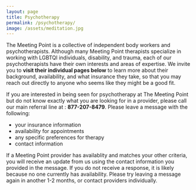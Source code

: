 ```yaml
---
layout: page
title: Psychotherapy
permalink: /psychotherapy/
image: /assets/meditation.jpg
---
```


The Meeting Point is a collective of independent body workers and psychotherapists. Although many Meeting Point therapists specialize in working with LGBTQI individuals, disability, and trauma, each of our psychotherapists have their own interests and areas of expertise. We invite you to **visit their individual pages below** to learn more about their background, availability, and what insurance they take, so that you may reach out directly to anyone who seems like they might be a good fit.

If you are interested in being seen for psychotherapy at The Meeting Point but do not know exactly what you are looking for in a provider, please call our main referral line at : **877-207-8479**. Please leave a message with the following:
* your insurance information
* availability for appointments
* any specific preferences for therapy
* contact information
 
If a Meeting Point provider has availablity and matches your other criteria, you will receive an update from us using the contact information you provided in the message. If you do not receive a response, it is likely because no one currently has availability. Please try leaving a message again in another 1-2 months, or contact providers individually.

